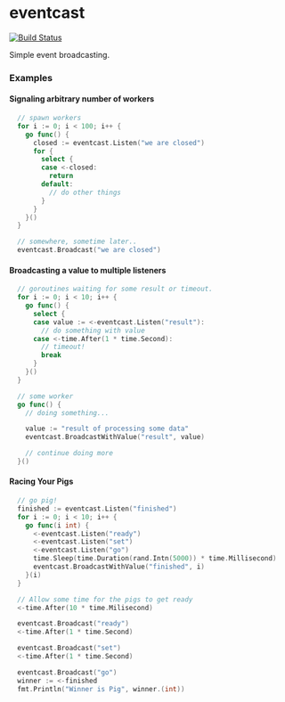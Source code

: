 # eventcast

[![Build Status](https://travis-ci.org/atedja/go-eventcast.svg?branch=master)](https://travis-ci.org/atedja/go-eventcast)

Simple event broadcasting.

### Examples

#### Signaling arbitrary number of workers

```go
  // spawn workers
  for i := 0; i < 100; i++ {
    go func() {
      closed := eventcast.Listen("we are closed")
      for {
        select {
        case <-closed:
          return
        default:
          // do other things
        }
      }
    }()
  }

  // somewhere, sometime later..
  eventcast.Broadcast("we are closed")
```

#### Broadcasting a value to multiple listeners

```go
  // goroutines waiting for some result or timeout.
  for i := 0; i < 10; i++ {
    go func() {
      select {
      case value := <-eventcast.Listen("result"):
        // do something with value
      case <-time.After(1 * time.Second):
        // timeout!
        break
      }
    }()
  }

  // some worker
  go func() {
    // doing something...

    value := "result of processing some data"
    eventcast.BroadcastWithValue("result", value)

    // continue doing more
  }()
```

#### Racing Your Pigs

```go
  // go pig!
  finished := eventcast.Listen("finished")
  for i := 0; i < 10; i++ {
    go func(i int) {
      <-eventcast.Listen("ready")
      <-eventcast.Listen("set")
      <-eventcast.Listen("go")
      time.Sleep(time.Duration(rand.Intn(5000)) * time.Millisecond)
      eventcast.BroadcastWithValue("finished", i)
    }(i)
  }

  // Allow some time for the pigs to get ready
  <-time.After(10 * time.Milisecond)

  eventcast.Broadcast("ready")
  <-time.After(1 * time.Second)

  eventcast.Broadcast("set")
  <-time.After(1 * time.Second)

  eventcast.Broadcast("go")
  winner := <-finished
  fmt.Println("Winner is Pig", winner.(int))
```
